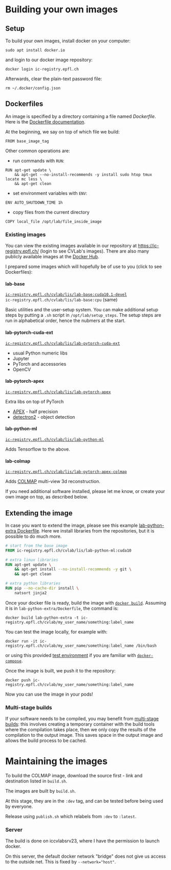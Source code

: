 
# Building your own images

## Setup

To build your own images, install docker on your computer:
```
sudo apt install docker.io
```
and login to our docker image repository:
```
docker login ic-registry.epfl.ch
```

Afterwards, clear the plain-text password file:
```
rm ~/.docker/config.json
```

<!-- wget https://github.com/docker/docker-credential-helpers/releases/download/v0.6.3/docker-credential-secretservice-v0.6.3-amd64.tar.gz -->
<!-- tar xvf docker-credential-secretservice-v0.6.3-amd64.tar.gz -->


## Dockerfiles

An image is specified by a directory containing a file named *Dockerfile*.
Here is the [Dockerfile documentation](https://docs.docker.com/engine/reference/builder/).

At the beginning, we say on top of which file we build:
```
FROM base_image_tag
```

Other common operations are:

* run commands with `RUN`:
```
RUN apt-get update \
	&& apt-get --no-install-recommends -y install sudo htop tmux locate mc less \
	&& apt-get clean
```

* set environment variables with `ENV`:
```
ENV AUTO_SHUTDOWN_TIME 1h
```

* copy files from the current directory
```
COPY local_file /opt/lab/file_inside_image
```

### Existing images

You can view the existing images available in our repository at <https://ic-registry.epfl.ch/> (login to see CVLab's images).
There are also many publicly available images at the [Docker Hub](https://hub.docker.com/search?q=&type=image).

I prepared some images which will hopefully be of use to you (click to see Dockerfiles):

#### lab-base
[`ic-registry.epfl.ch/cvlab/lis/lab-base:cuda10.1-devel`](./lab-base/Dockerfile)  
`ic-registry.epfl.ch/cvlab/lis/lab-base:cpu` (same)

Basic utilities and the user-setup system.
You can make additional setup steps by putting a `.sh` script in `/opt/lab/setup_steps`. The setup steps are run in alphabetical order, hence the nubmers at the start.

#### lab-pytorch-cuda-ext
[`ic-registry.epfl.ch/cvlab/lis/lab-pytorch-cuda-ext`](./lab-pytorch-cuda-ext/Dockerfile)

* usual Python numeric libs
* Jupyter
* PyTorch and accessories
* OpenCV

#### lab-pytorch-apex

[`ic-registry.epfl.ch/cvlab/lis/lab-pytorch-apex`](./lab-pytorch-apex/Dockerfile)

Extra libs on top of PyTorch

- [APEX](https://github.com/NVIDIA/apex) - half precision
- [detectron2](https://github.com/facebookresearch/detectron2) - object detection


#### lab-python-ml

[`ic-registry.epfl.ch/cvlab/lis/lab-python-ml`](./lab-python-ml/Dockerfile)

Adds Tensorflow to the above.

#### lab-colmap

[`ic-registry.epfl.ch/cvlab/lis/lab-pytorch-apex-colmap`](./lab-colmap/Dockerfile)

Adds [COLMAP](https://github.com/colmap/colmap) multi-view 3d reconstruction.


If you need additional software installed, please let me know, or create your own image on top, as described below.

## Extending the image

In case you want to extend the image, please see this example [lab-python-extra Dockerfile](./lab-python-extra/Dockerfile).
Here we install libraries from the repositories, but it is possible to do much more.

```Dockerfile
# start from the base image
FROM ic-registry.epfl.ch/cvlab/lis/lab-python-ml:cuda10

# extra linux libraries
RUN apt-get update \
	&& apt-get install --no-install-recommends -y git \
	&& apt-get clean

# extra python libraries
RUN pip --no-cache-dir install \
	natsort jinja2 
```

Once your docker file is ready, build the image with [`docker build`](https://docs.docker.com/engine/reference/commandline/build/). Assuming it is in `lab-python-extra/Dockerfile`, the command is:
```
docker build lab-python-extra -t ic-registry.epfl.ch/cvlab/my_user_name/something:label_name
```

You can test the image locally, for example with:
```
docker run -it ic-registry.epfl.ch/cvlab/my_user_name/something:label_name /bin/bash
```
or using this provided [test environment](image-test-env/) if you are familiar with [`docker-compose`](https://docs.docker.com/compose/).

Once the image is built, we push it to the repository:
```
docker push ic-registry.epfl.ch/cvlab/my_user_name/something:label_name
```

Now you can use the image in your pods!

### Multi-stage builds

If your software needs to be compiled, you may benefit from [multi-stage builds](https://docs.docker.com/develop/develop-images/multistage-build/):
this involves creating a temporary container with the build tools where the compilation takes place, then we only copy the results of the compilation to the output image.
This saves space in the output image and allows the build process to be cached.


# Maintaining the images

To build the COLMAP image, download the source first - link and destination listed in `build.sh`.

The images are built by `build.sh`.

At this stage, they are in the `:dev` tag, and can be tested before being used by everyone.

Release using `publish.sh` which relabels from `:dev` to `:latest`.


### Server

The build is done on iccvlabsrv23, where I have the permission to launch docker.

On this server, the default docker network "bridge" does not give us access to the outside net.
This is fixed by `--network="host"`.

